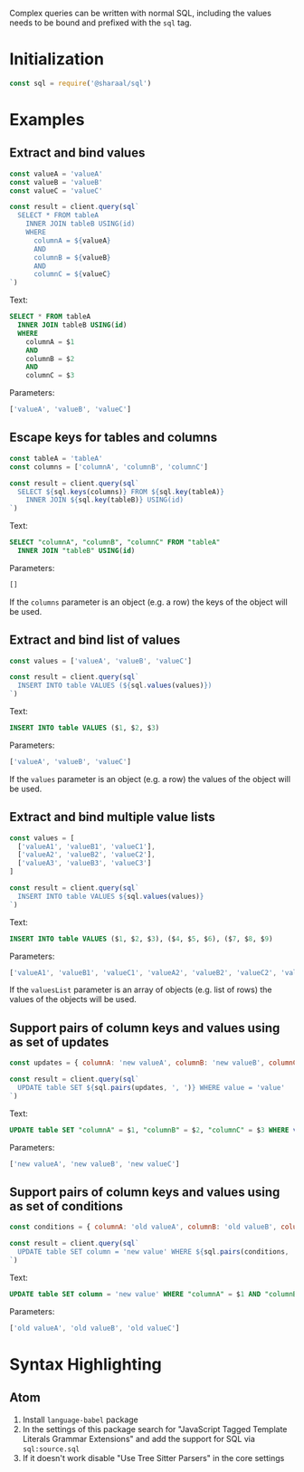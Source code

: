 Complex queries can be written with normal SQL, including the values needs to be bound and prefixed with the `sql` tag.

# Initialization

```javascript
const sql = require('@sharaal/sql')
```

# Examples

## Extract and bind values

```javascript
const valueA = 'valueA'
const valueB = 'valueB'
const valueC = 'valueC'

const result = client.query(sql`
  SELECT * FROM tableA
    INNER JOIN tableB USING(id)
    WHERE
      columnA = ${valueA}
      AND
      columnB = ${valueB}
      AND
      columnC = ${valueC}
`)
```

Text:

```sql
SELECT * FROM tableA
  INNER JOIN tableB USING(id)
  WHERE
    columnA = $1
    AND
    columnB = $2
    AND
    columnC = $3
```

Parameters:

```javascript
['valueA', 'valueB', 'valueC']
```

## Escape keys for tables and columns

```javascript
const tableA = 'tableA'
const columns = ['columnA', 'columnB', 'columnC']

const result = client.query(sql`
  SELECT ${sql.keys(columns)} FROM ${sql.key(tableA)}
    INNER JOIN ${sql.key(tableB)} USING(id)
`)
```

Text:

```sql
SELECT "columnA", "columnB", "columnC" FROM "tableA"
  INNER JOIN "tableB" USING(id)
```

Parameters:

```javascript
[]
```

If the `columns` parameter is an object (e.g. a row) the keys of the object will be used.

## Extract and bind list of values

```javascript
const values = ['valueA', 'valueB', 'valueC']

const result = client.query(sql`
  INSERT INTO table VALUES (${sql.values(values)})
`)
```

Text:

```sql
INSERT INTO table VALUES ($1, $2, $3)
```

Parameters:

```javascript
['valueA', 'valueB', 'valueC']
```

If the `values` parameter is an object (e.g. a row) the values of the object will be used.

## Extract and bind multiple value lists

```javascript
const values = [
  ['valueA1', 'valueB1', 'valueC1'],
  ['valueA2', 'valueB2', 'valueC2'],
  ['valueA3', 'valueB3', 'valueC3']
]

const result = client.query(sql`
  INSERT INTO table VALUES ${sql.values(values)}
`)
```

Text:

```sql
INSERT INTO table VALUES ($1, $2, $3), ($4, $5, $6), ($7, $8, $9)
```

Parameters:

```javascript
['valueA1', 'valueB1', 'valueC1', 'valueA2', 'valueB2', 'valueC2', 'valueA3', 'valueB3', 'valueC3']
```

If the `valuesList` parameter is an array of objects (e.g. list of rows) the values of the objects will be used.

## Support pairs of column keys and values using as set of updates

```javascript
const updates = { columnA: 'new valueA', columnB: 'new valueB', columnC: 'new valueC' }

const result = client.query(sql`
  UPDATE table SET ${sql.pairs(updates, ', ')} WHERE value = 'value'
`)
```

Text:

```sql
UPDATE table SET "columnA" = $1, "columnB" = $2, "columnC" = $3 WHERE value = 'value'
```

Parameters:

```javascript
['new valueA', 'new valueB', 'new valueC']
```

## Support pairs of column keys and values using as set of conditions

```javascript
const conditions = { columnA: 'old valueA', columnB: 'old valueB', columnC: 'old valueC' }

const result = client.query(sql`
  UPDATE table SET column = 'new value' WHERE ${sql.pairs(conditions, ' AND ')}
`)
```

Text:

```sql
UPDATE table SET column = 'new value' WHERE "columnA" = $1 AND "columnB" = $2 AND "columnC" = $3
```

Parameters:

```javascript
['old valueA', 'old valueB', 'old valueC']
```

# Syntax Highlighting

## Atom

1. Install `language-babel` package
2. In the settings of this package search for "JavaScript Tagged Template Literals Grammar Extensions" and add the support for SQL via `sql:source.sql`
3. If it doesn't work disable "Use Tree Sitter Parsers" in the core settings
